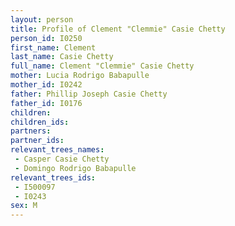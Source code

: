 ```yaml
---
layout: person
title: Profile of Clement "Clemmie" Casie Chetty
person_id: I0250
first_name: Clement
last_name: Casie Chetty
full_name: Clement "Clemmie" Casie Chetty
mother: Lucia Rodrigo Babapulle
mother_id: I0242
father: Phillip Joseph Casie Chetty
father_id: I0176
children:
children_ids:
partners:
partner_ids:
relevant_trees_names:
 - Casper Casie Chetty
 - Domingo Rodrigo Babapulle
relevant_trees_ids:
 - I500097
 - I0243
sex: M
---
```


